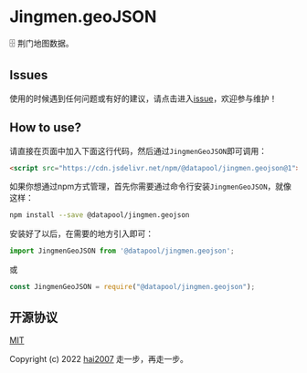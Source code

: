 # Jingmen.geoJSON
🗄️ 荆门地图数据。

## Issues
使用的时候遇到任何问题或有好的建议，请点击进入[issue](https://github.com/hai2007/datapool/issues)，欢迎参与维护！

## How to use?

请直接在页面中加入下面这行代码，然后通过```JingmenGeoJSON```即可调用：

```html
<script src="https://cdn.jsdelivr.net/npm/@datapool/jingmen.geojson@1"></script>
```

如果你想通过npm方式管理，首先你需要通过命令行安装``````JingmenGeoJSON``````，就像这样：

```bash
npm install --save @datapool/jingmen.geojson
```

安装好了以后，在需要的地方引入即可：

```js
import JingmenGeoJSON from '@datapool/jingmen.geojson';
```

或

```js
const JingmenGeoJSON = require("@datapool/jingmen.geojson");
```

开源协议
---------------------------------------
[MIT](https://github.com/hai2007/datapool/blob/master/LICENSE)

Copyright (c) 2022 [hai2007](https://hai2007.gitee.io/sweethome/) 走一步，再走一步。

